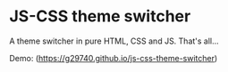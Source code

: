 # JS-CSS theme switcher

A theme switcher in pure HTML, CSS and JS. That's all...

Demo: (https://g29740.github.io/js-css-theme-switcher)
